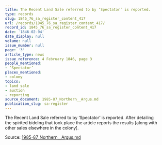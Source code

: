 ```yaml
---
title: The Recent Land Sale referred to by ‘Spectator’ is reported.
type: records
slug: 1845_76_sa_register_content_417
url: /records/1845_76_sa_register_content_417/
record_id: 1845_76_sa_register_content_417
date: '1846-02-04'
date_display: null
volume: null
issue_number: null
page: '3'
article_type: news
issue_reference: 4 February 1846, page 3
people_mentioned:
- ‘Spectator’
places_mentioned:
- colony
topics:
- land sale
- auction
- reporting
source_document: 1985-87_Northern__Argus.md
publication_slug: sa-register
---
```


The Recent Land Sale referred to by ‘Spectator’ is reported.  After detailing the spirited bidding that took place the article reports the results [along with other sales elsewhere in the colony].

Source: [1985-87_Northern__Argus.md](/downloads/markdown/1985-87_Northern__Argus.md)
